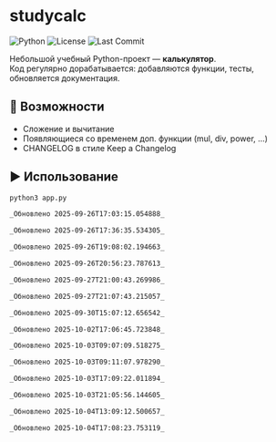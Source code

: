 # studycalc

![Python](https://img.shields.io/badge/python-3.10+-blue.svg)
![License](https://img.shields.io/badge/license-MIT-green.svg)
![Last Commit](https://img.shields.io/github/last-commit/RomanovaDaniela/studycalc)

Небольшой учебный Python-проект — **калькулятор**.  
Код регулярно дорабатывается: добавляются функции, тесты, обновляется документация.

## 🚀 Возможности
- Сложение и вычитание
- Появляющиеся со временем доп. функции (mul, div, power, ...)
- CHANGELOG в стиле Keep a Changelog

## ▶️ Использование
```bash
python3 app.py

_Обновлено 2025-09-26T17:03:15.054888_

_Обновлено 2025-09-26T17:36:35.534305_

_Обновлено 2025-09-26T19:08:02.194663_

_Обновлено 2025-09-26T20:56:23.787613_

_Обновлено 2025-09-27T21:00:43.269986_

_Обновлено 2025-09-27T21:07:43.215057_

_Обновлено 2025-09-30T15:07:12.656542_

_Обновлено 2025-10-02T17:06:45.723848_

_Обновлено 2025-10-03T09:07:09.518275_

_Обновлено 2025-10-03T09:11:07.978290_

_Обновлено 2025-10-03T17:09:22.011894_

_Обновлено 2025-10-03T21:05:56.144605_

_Обновлено 2025-10-04T13:09:12.500657_

_Обновлено 2025-10-04T17:08:23.753119_
